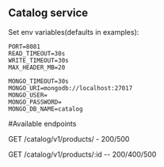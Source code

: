 ## Catalog service

Set env variables(defaults in examples):
```env
PORT=8081
READ_TIMEOUT=30s
WRITE_TIMEOUT=30s
MAX_HEADER_MB=20

MONGO_TIMEOUT=30s
MONGO_URI=mongodb://localhost:27017
MONGO_USER=
MONGO_PASSWORD=
MONGO_DB_NAME=catalog
```
#Available endpoints

GET /catalog/v1/products/ - 200/500

GET /catalog/v1/products/:id -- 200/400/500